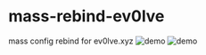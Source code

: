 # mass-rebind-ev0lve
mass config rebind for ev0lve.xyz
![demo](https://github.com/thehlopster/mass-rebind-ev0lve/blob/master/img/1.jpg)
![demo](https://github.com/thehlopster/mass-rebind-ev0lve/blob/master/img/2.jpg)
